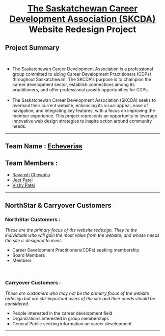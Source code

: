 <h1 align=center>
<b> 
<a href='http://www.skcda.ca/'>The Saskatchewan Career Development Association (SKCDA)</a> Website Redesign Project
</b>
</h1>

<h2>
<b>
Project Summary
</b>
</h2>
<br>
<ul type='square'>
<li>
The Saskatchewan Career Development Association is a professional group committed to aiding Career Development Practitioners (CDPs) throughout Saskatchewan. The SKCDA's purpose is to champion the career development sector, establish connections among its practitioners, and offer professional growth opportunities for CDPs.
</li>
<br>
<li>
The Saskatchewan Career Development Association (SKCDA) seeks to overhaul their current website, enhancing its visual appeal, ease of navigation, and integrating key features, with a focus on improving the member experience. This project represents an opportunity to leverage innovative web design strategies to inspire action around community needs.
</li>
</ul>

<hr>


<h2><b>Team Name : <a href ='https://github.com/Jeet0410/SKCDA-webpage/'>Echeverias</a></b></h2>

<h2>
<b>
Team Members :
</b>
</h2>
<p></p>
<ul type='square'>
<li>
<a href='http://www.github.com/Rayansh-Chowatia'>Rayansh Chowatia</a>
</li>
<li>
<a href='http://www.github.com/Jeet0410'>Jeet Patel</a>
</li>
<li>
<a href='http://www.github.com/Vishvp345'>Vishv Patel</a>
</li>
</ul>

<hr>


<h2>
<b>
NorthStar & Carryover Customers
</b>
</h2>
<p></p>
<h3><b>
NorthStar Customers : 
</b></h3>
<i>
These are the primary focus of the website redesign. They're the individuals who will gain the most value from the website, and whose needs the site is designed to meet.
</i>
<p></p>
<ul type='square'>
<li>
Career Development Practitioners(CDPs) seeking membership
</li>
<li>
Board Members
</li>
<li>
Members
</li>
</ul>
<br>
<h3><b>
Carryover Customers : 
</b></h3>
<i>
These are customers who may not be the primary focus of the website redesign but are still important users of the site and their needs should be considered.
</i>
<p></p>
<ul type='square'>
<li>
People interested in the career development field
</li>
<li>
Organizations interested in group memberships
</li>
<li>
General Public seeking information on career development
</li>
</ul>

<hr>

